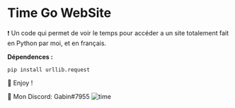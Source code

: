 # Time Go WebSite
❗ Un code qui permet de voir le temps pour accéder a un site totalement fait en Python par moi, et en français.

__Dépendences :__

```pip install urllib.request```

💖 Enjoy !

🎫 Mon Discord: Gabin#7955
![time](https://user-images.githubusercontent.com/79531012/121080082-42f43d00-c7db-11eb-89f9-067baf655945.png)

